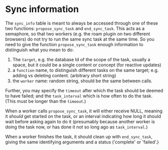 # Sync information

The `sync_info` table is meant to always be accessed through one of these two functions: `propose_sync_task` and `end_sync_task`.
This acts as a semaphore, so that two workers (e.g. the roam plugin on two different browsers) do not try to run the same sync task at the same time. So you need to give the function `propose_sync_task` enough information to distinguish what you mean to do:

1. The `target`, e.g. the database Id of the scope of the task, usually a space, but it could be a single content or concept (for reactive updates)
2.  a `function` name, to distinguish different tasks on the same target; e.g. adding vs deleting content. (arbitrary short string)
3.  the `worker` name: random string, should be the same between calls.

Further, you may specify the `timeout` after which the task should be deemed to have failed; and the `task_interval` which is how often to do the task. (This must be longer than the `timeout`.)

When a worker calls `propose_sync_task`, it will either receive NULL, meaning it _should_ get started on the task, or an interval indicating how long it should wait before asking again to do it (presumably because another worker is doing the task now, or has done it not so long ago as `task_interval`.)

When a worker finishes the task, it should clean up with `end_sync_task`, giving the same identifying arguments and a status ('complete' or 'failed'.)

